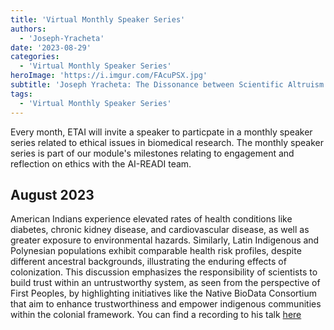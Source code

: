```yaml
---
title: 'Virtual Monthly Speaker Series'
authors:
  - 'Joseph-Yracheta'
date: '2023-08-29'
categories:
  - 'Virtual Monthly Speaker Series'
heroImage: 'https://i.imgur.com/FAcuPSX.jpg'
subtitle: 'Joseph Yracheta: The Dissonance between Scientific Altruism & Capitalist Extraction for & from the Amerindigenous'
tags:
  - 'Virtual Monthly Speaker Series'
---
```


Every month, ETAI will invite a speaker to particpate in a monthly speaker series related to ethical issues in biomedical research. The monthly speaker series is part of our module's milestones relating to engagement and reflection on ethics with the AI-READI team.

## August 2023

American Indians experience elevated rates of health conditions like diabetes, chronic kidney disease, and cardiovascular disease, as well as greater exposure to environmental hazards. Similarly, Latin Indigenous and Polynesian populations exhibit comparable health risk profiles, despite different ancestral backgrounds, illustrating the enduring effects of colonization. This discussion emphasizes the responsibility of scientists to build trust within an untrustworthy system, as seen from the perspective of First Peoples, by highlighting initiatives like the Native BioData Consortium that aim to enhance trustworthiness and empower indigenous communities within the colonial framework. You can find a recording to his talk [here](https://public.3.basecamp.com/p/hNTfeyKNpAYVVKExLYKpXZsK)
